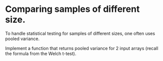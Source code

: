 # Comparing samples of different size. 

To handle statistical testing for samples of different sizes, one often uses pooled variance. 

Implement a function that returns pooled variance for 2 input arrays (recall the formula from the Welch t-test).

